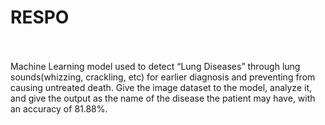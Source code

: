 # RESPO<br><br>
Machine Learning model used to detect “Lung Diseases” through lung sounds(whizzing, crackling, etc) for earlier diagnosis and preventing from causing untreated death. Give the image dataset to the model, analyze it, and give the output as the name of the disease the patient may have, with an accuracy of 81.88%. 
